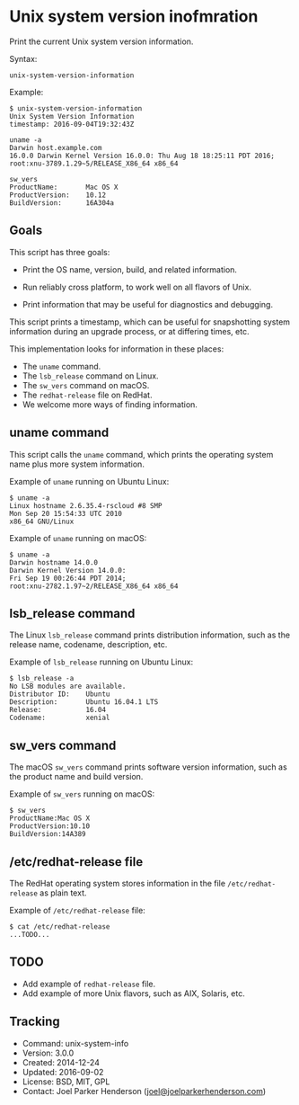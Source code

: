 # Unix system version inofmration

Print the current Unix system version information.

Syntax:

    unix-system-version-information

Example:

    $ unix-system-version-information
    Unix System Version Information
    timestamp: 2016-09-04T19:32:43Z

    uname -a
    Darwin host.example.com
    16.0.0 Darwin Kernel Version 16.0.0: Thu Aug 18 18:25:11 PDT 2016;
    root:xnu-3789.1.29~5/RELEASE_X86_64 x86_64

    sw_vers
    ProductName:       Mac OS X
    ProductVersion:    10.12
    BuildVersion:      16A304a

## Goals

This script has three goals:

  * Print the OS name, version, build, and related information.

  * Run reliably cross platform, to work well on all flavors of Unix.

  * Print information that may be useful for diagnostics and debugging.

This script prints a timestamp, which can be useful for snapshotting
system information during an upgrade process, or at differing times, etc.

This implementation looks for information in these places:

  * The `uname` command.
  * The `lsb_release` command on Linux.
  * The `sw_vers` command on macOS.
  * The `redhat-release` file on RedHat.
  * We welcome more ways of finding information.

## uname command

This script calls the `uname` command, which prints the
operating system name plus more system information.

Example of `uname` running on Ubuntu Linux:

    $ uname -a
    Linux hostname 2.6.35.4-rscloud #8 SMP
    Mon Sep 20 15:54:33 UTC 2010
    x86_64 GNU/Linux

Example of `uname` running on macOS:

    $ uname -a
    Darwin hostname 14.0.0
    Darwin Kernel Version 14.0.0:
    Fri Sep 19 00:26:44 PDT 2014;
    root:xnu-2782.1.97~2/RELEASE_X86_64 x86_64

## lsb_release command

The Linux `lsb_release` command prints distribution 
information, such as the release name, codename, 
description, etc.

Example of `lsb_release` running on Ubuntu Linux:

    $ lsb_release -a 
    No LSB modules are available.
    Distributor ID:    Ubuntu
    Description:       Ubuntu 16.04.1 LTS
    Release:           16.04
    Codename:          xenial

## sw_vers command

The macOS `sw_vers` command prints software version
information, such as the product name and build version.

Example of `sw_vers` running on macOS:

    $ sw_vers
    ProductName:Mac OS X
    ProductVersion:10.10
    BuildVersion:14A389

## /etc/redhat-release file

The RedHat operating system stores information in the
file `/etc/redhat-release` as plain text.

Example of `/etc/redhat-release` file:

    $ cat /etc/redhat-release
    ...TODO...

## TODO

* Add example of `redhat-release` file.
* Add example of more Unix flavors, such as AIX, Solaris, etc.


## Tracking

* Command: unix-system-info
* Version: 3.0.0
* Created: 2014-12-24
* Updated: 2016-09-02
* License: BSD, MIT, GPL
* Contact: Joel Parker Henderson (joel@joelparkerhenderson.com)
